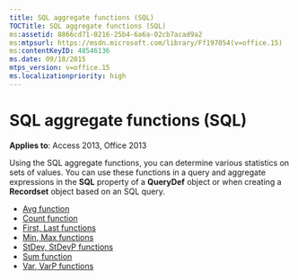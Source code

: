 ```yaml
---
title: SQL aggregate functions (SQL)
TOCTitle: SQL aggregate functions (SQL)
ms:assetid: 8866cd71-0216-25b4-6a6a-02cb7acad9a2
ms:mtpsurl: https://msdn.microsoft.com/library/Ff197054(v=office.15)
ms:contentKeyID: 48546136
ms.date: 09/18/2015
mtps_version: v=office.15
ms.localizationpriority: high
---
```


# SQL aggregate functions (SQL)

**Applies to**: Access 2013, Office 2013

Using the SQL aggregate functions, you can determine various statistics on sets of values. You can use these functions in a query and aggregate expressions in the **SQL** property of a **QueryDef** object or when creating a **Recordset** object based on an SQL query.

- [Avg function](https://docs.microsoft.com/office/vba/access/concepts/criteria-expressions/avg-function-microsoft-access-sql)
- [Count function](https://docs.microsoft.com/office/vba/access/concepts/criteria-expressions/count-function-microsoft-access-sql)
- [First, Last functions](https://docs.microsoft.com/office/vba/access/concepts/miscellaneous/first-last-functions-microsoft-access-sql)
- [Min, Max functions](https://docs.microsoft.com/office/vba/access/concepts/criteria-expressions/min-max-functions-microsoft-access-sql)
- [StDev, StDevP functions](https://docs.microsoft.com/office/vba/access/concepts/criteria-expressions/stdev-stdevp-functions-microsoft-access-sql)
- [Sum function](https://docs.microsoft.com/office/vba/access/concepts/criteria-expressions/sum-function-microsoft-access-sql)
- [Var, VarP functions](https://docs.microsoft.com/office/vba/access/concepts/criteria-expressions/var-varp-functions-microsoft-access-sql)

